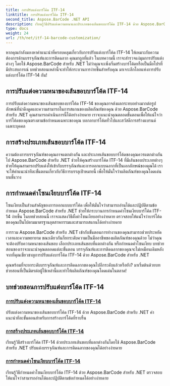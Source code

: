 ```yaml
---
title: การปรับแต่งบาร์โค้ด ITF-14
linktitle: การปรับแต่งบาร์โค้ด ITF-14
second_title: Aspose.BarCode .NET API
description: เรียนรู้วิธีปรับแต่งความหนาและประเภทของเส้นขอบบาร์โค้ด ITF-14 ด้วย Aspose.BarCode สำหรับ .NET เพิ่มประสิทธิภาพบรรจุภัณฑ์และการติดฉลากของคุณได้อย่างง่ายดาย
type: docs
weight: 24
url: /th/net/itf-14-barcode-customization/
---
```

หากคุณกำลังมองหาคำแนะนำที่ครอบคลุมเกี่ยวกับการปรับแต่งบาร์โค้ด ITF-14 ให้เหมาะกับความต้องการด้านบรรจุภัณฑ์และการติดฉลาก คุณมาถูกที่แล้ว ในบทความนี้ เราจะสำรวจแง่มุมการปรับแต่งต่างๆ โดยใช้ Aspose.BarCode สำหรับ .NET ไม่ว่าคุณจะเพิ่งเริ่มสร้างบาร์โค้ดหรือเป็นมือโปรที่มีประสบการณ์ บทช่วยสอนเหล่านี้จะทำให้กระบวนการง่ายขึ้นสำหรับคุณ มาเจาะลึกโลกแห่งการปรับแต่งบาร์โค้ด ITF-14 กัน!

## การปรับแต่งความหนาของเส้นขอบบาร์โค้ด ITF-14
การปรับแต่งความหนาของเส้นขอบของบาร์โค้ด ITF-14 ของคุณอาจส่งผลกระทบอย่างมากต่อรูปลักษณ์ที่น่าดึงดูดและความสามารถในการสแกนของผลิตภัณฑ์ของคุณ ด้วย Aspose.BarCode สำหรับ .NET คุณสามารถดำเนินการนี้ได้อย่างง่ายดาย เราจะแนะนำคุณตลอดขั้นตอนเพื่อให้แน่ใจว่าบาร์โค้ดของคุณตรงตามข้อกำหนดเฉพาะของคุณ บอกลาบาร์โค้ดทั่วไปและสวัสดีการสร้างแบรนด์เฉพาะบุคคล

## การสร้างประเภทเส้นขอบบาร์โค้ด ITF-14
ความต้องการบรรจุภัณฑ์ของคุณอาจแตกต่างกัน และประเภทเส้นขอบบาร์โค้ดของคุณควรแตกต่างกันไป Aspose.BarCode สำหรับ .NET ช่วยให้คุณสร้างบาร์โค้ด ITF-14 ที่มีเส้นขอบประเภทต่างๆ ช่วยให้คุณสามารถปรับแต่งให้เข้ากับบรรจุภัณฑ์และการออกแบบฉลากที่เป็นเอกลักษณ์ของคุณได้ เราจะให้คำแนะนำทีละขั้นตอนเกี่ยวกับวิธีการบรรลุเป้าหมายนี้ เพื่อให้มั่นใจว่าผลิตภัณฑ์ของคุณโดดเด่นบนชั้นวาง

## การกำหนดค่าโซนเงียบบาร์โค้ด ITF-14
โซนเงียบเป็นส่วนสำคัญของการออกแบบบาร์โค้ด เพื่อให้มั่นใจว่าสามารถอ่านได้และปฏิบัติตามข้อกำหนด Aspose.BarCode สำหรับ .NET ช่วยให้กระบวนการกำหนดค่าโซนเงียบบาร์โค้ด ITF-14 ง่ายขึ้น ในบทช่วยสอนนี้ เราจะแสดงวิธีตั้งค่าโซนเงียบอย่างง่ายดาย ตรวจสอบให้แน่ใจว่าบาร์โค้ดของคุณเป็นไปตามมาตรฐานอุตสาหกรรมและสามารถสแกนได้อย่างง่ายดาย

การรวม Aspose.BarCode สำหรับ .NET เข้ากับขั้นตอนการทำงานของคุณสามารถช่วยประหยัดเวลาและความพยายาม ขณะเดียวกันก็ยกระดับความเป็นมืออาชีพของผลิตภัณฑ์ของคุณด้วย ไม่ว่าคุณจะต้องปรับความหนาของเส้นขอบ เลือกประเภทเส้นขอบที่แตกต่างกัน หรือกำหนดค่าโซนเงียบ บทช่วยสอนของเราจะแนะนำคุณตลอดแต่ละขั้นตอน บรรจุภัณฑ์และการติดฉลากของคุณจะไม่เหมือนเดิมหลังจากที่คุณเชี่ยวชาญการปรับแต่งบาร์โค้ด ITF-14 ด้วย Aspose.BarCode สำหรับ .NET

คุณพร้อมที่จะยกระดับบรรจุภัณฑ์และการติดฉลากของคุณไปอีกระดับแล้วหรือยัง? มาเริ่มต้นด้วยบทช่วยสอนที่เป็นมิตรต่อผู้ใช้เหล่านี้และทำให้ผลิตภัณฑ์ของคุณโดดเด่นในตลาด!
## บทช่วยสอนการปรับแต่งบาร์โค้ด ITF-14
### [การปรับแต่งความหนาของเส้นขอบบาร์โค้ด ITF-14](./itf-14-barcode-border-thickness-customization/)
ปรับแต่งความหนาของเส้นขอบบาร์โค้ด ITF-14 ด้วย Aspose.BarCode สำหรับ .NET คำแนะนำทีละขั้นตอนสำหรับการสร้างบาร์โค้ดที่ราบรื่น
### [การสร้างประเภทเส้นขอบบาร์โค้ด ITF-14](./itf-14-barcode-border-type-generation/)
เรียนรู้วิธีสร้างบาร์โค้ด ITF-14 ด้วยประเภทเส้นขอบที่แตกต่างกันโดยใช้ Aspose.BarCode สำหรับ .NET ปรับแต่งบรรจุภัณฑ์และการติดฉลากของคุณได้อย่างง่ายดาย
### [การกำหนดค่าโซนเงียบบาร์โค้ด ITF-14](./itf-14-barcode-quiet-zone-configuration/)
เรียนรู้วิธีกำหนดค่าโซนเงียบบาร์โค้ด ITF-14 ด้วย Aspose.BarCode สำหรับ .NET ตรวจสอบให้แน่ใจว่าสามารถอ่านได้และปฏิบัติตามข้อกำหนดได้อย่างง่ายดาย